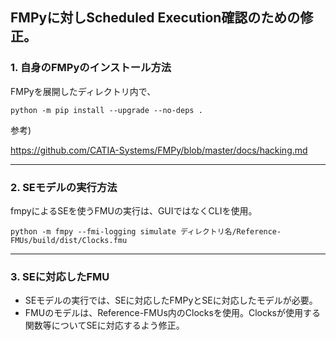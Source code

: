 ## FMPyに対しScheduled Execution確認のための修正。

### 1. 自身のFMPyのインストール方法
FMPyを展開したディレクトリ内で、

```
python -m pip install --upgrade --no-deps .
```

参考)

https://github.com/CATIA-Systems/FMPy/blob/master/docs/hacking.md

***
### 2. SEモデルの実行方法

fmpyによるSEを使うFMUの実行は、GUIではなくCLIを使用。
```
python -m fmpy --fmi-logging simulate ディレクトリ名/Reference-FMUs/build/dist/Clocks.fmu
```
***
### 3. SEに対応したFMU
- SEモデルの実行では、SEに対応したFMPyとSEに対応したモデルが必要。
- FMUのモデルは、Reference-FMUs内のClocksを使用。Clocksが使用する関数等についてSEに対応するよう修正。
